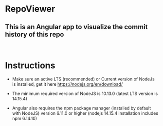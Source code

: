 # RepoViewer
## This is an Angular app to visualize the commit history of this repo
<br/>

# Instructions

-  Make sure an active LTS (recommended) or Current version of NodeJs is installed, get it here https://nodejs.org/en/download/

- The minimum required version of NodeJS is 10.13.0 (latest LTS version is 14.15.4)

- Angular also requires the npm package manager (installed by default with NodeJS) version 6.11.0 or higher (nodejs 14.15.4 installation includes npm 6.14.10)
